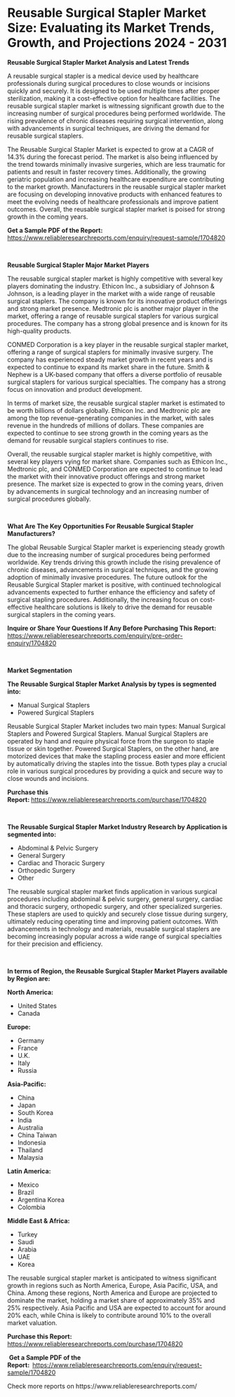 <p><h1>Reusable Surgical Stapler Market Size: Evaluating its Market Trends, Growth, and Projections 2024 - 2031</h1></p><p><strong>Reusable Surgical Stapler Market Analysis and Latest Trends</strong></p>
<p><p>A reusable surgical stapler is a medical device used by healthcare professionals during surgical procedures to close wounds or incisions quickly and securely. It is designed to be used multiple times after proper sterilization, making it a cost-effective option for healthcare facilities. The reusable surgical stapler market is witnessing significant growth due to the increasing number of surgical procedures being performed worldwide. The rising prevalence of chronic diseases requiring surgical intervention, along with advancements in surgical techniques, are driving the demand for reusable surgical staplers.</p><p>The Reusable Surgical Stapler Market is expected to grow at a CAGR of 14.3% during the forecast period. The market is also being influenced by the trend towards minimally invasive surgeries, which are less traumatic for patients and result in faster recovery times. Additionally, the growing geriatric population and increasing healthcare expenditure are contributing to the market growth. Manufacturers in the reusable surgical stapler market are focusing on developing innovative products with enhanced features to meet the evolving needs of healthcare professionals and improve patient outcomes. Overall, the reusable surgical stapler market is poised for strong growth in the coming years.</p></p>
<p><strong>Get a Sample PDF of the Report:&nbsp;</strong> <a href="https://www.reliableresearchreports.com/enquiry/request-sample/1704820">https://www.reliableresearchreports.com/enquiry/request-sample/1704820</a></p>
<p>&nbsp;</p>
<p><strong>Reusable Surgical Stapler Major Market Players</strong></p>
<p><p>The reusable surgical stapler market is highly competitive with several key players dominating the industry. Ethicon Inc., a subsidiary of Johnson & Johnson, is a leading player in the market with a wide range of reusable surgical staplers. The company is known for its innovative product offerings and strong market presence. Medtronic plc is another major player in the market, offering a range of reusable surgical staplers for various surgical procedures. The company has a strong global presence and is known for its high-quality products.</p><p>CONMED Corporation is a key player in the reusable surgical stapler market, offering a range of surgical staplers for minimally invasive surgery. The company has experienced steady market growth in recent years and is expected to continue to expand its market share in the future. Smith & Nephew is a UK-based company that offers a diverse portfolio of reusable surgical staplers for various surgical specialties. The company has a strong focus on innovation and product development.</p><p>In terms of market size, the reusable surgical stapler market is estimated to be worth billions of dollars globally. Ethicon Inc. and Medtronic plc are among the top revenue-generating companies in the market, with sales revenue in the hundreds of millions of dollars. These companies are expected to continue to see strong growth in the coming years as the demand for reusable surgical staplers continues to rise.</p><p>Overall, the reusable surgical stapler market is highly competitive, with several key players vying for market share. Companies such as Ethicon Inc., Medtronic plc, and CONMED Corporation are expected to continue to lead the market with their innovative product offerings and strong market presence. The market size is expected to grow in the coming years, driven by advancements in surgical technology and an increasing number of surgical procedures globally.</p></p>
<p>&nbsp;</p>
<p><strong>What Are The Key Opportunities For Reusable Surgical Stapler Manufacturers?</strong></p>
<p><p>The global Reusable Surgical Stapler market is experiencing steady growth due to the increasing number of surgical procedures being performed worldwide. Key trends driving this growth include the rising prevalence of chronic diseases, advancements in surgical techniques, and the growing adoption of minimally invasive procedures. The future outlook for the Reusable Surgical Stapler market is positive, with continued technological advancements expected to further enhance the efficiency and safety of surgical stapling procedures. Additionally, the increasing focus on cost-effective healthcare solutions is likely to drive the demand for reusable surgical staplers in the coming years.</p></p>
<p><strong>Inquire or Share Your Questions If Any Before Purchasing This Report:</strong> <a href="https://www.reliableresearchreports.com/enquiry/pre-order-enquiry/1704820">https://www.reliableresearchreports.com/enquiry/pre-order-enquiry/1704820</a></p>
<p>&nbsp;</p>
<p><strong>Market Segmentation</strong></p>
<p><strong>The Reusable Surgical Stapler Market Analysis by types is segmented into:</strong></p>
<p><ul><li>Manual Surgical Staplers</li><li>Powered Surgical Staplers</li></ul></p>
<p><p>Reusable Surgical Stapler Market includes two main types: Manual Surgical Staplers and Powered Surgical Staplers. Manual Surgical Staplers are operated by hand and require physical force from the surgeon to staple tissue or skin together. Powered Surgical Staplers, on the other hand, are motorized devices that make the stapling process easier and more efficient by automatically driving the staples into the tissue. Both types play a crucial role in various surgical procedures by providing a quick and secure way to close wounds and incisions.</p></p>
<p><strong>Purchase this Report:&nbsp;</strong><a href="https://www.reliableresearchreports.com/purchase/1704820">https://www.reliableresearchreports.com/purchase/1704820</a></p>
<p>&nbsp;</p>
<p><strong>The Reusable Surgical Stapler Market Industry Research by Application is segmented into:</strong></p>
<p><ul><li>Abdominal & Pelvic Surgery</li><li>General Surgery</li><li>Cardiac and Thoracic Surgery</li><li>Orthopedic Surgery</li><li>Other</li></ul></p>
<p><p>The reusable surgical stapler market finds application in various surgical procedures including abdominal & pelvic surgery, general surgery, cardiac and thoracic surgery, orthopedic surgery, and other specialized surgeries. These staplers are used to quickly and securely close tissue during surgery, ultimately reducing operating time and improving patient outcomes. With advancements in technology and materials, reusable surgical staplers are becoming increasingly popular across a wide range of surgical specialties for their precision and efficiency.</p></p>
<p>&nbsp;</p>
<p><strong>In terms of Region, the Reusable Surgical Stapler Market Players available by Region are:</strong></p>
<p>
    <p> <strong> North America: </strong>
        <ul>
            <li>United States</li>
            <li>Canada</li>
        </ul>
        </p> 
    <p> <strong> Europe: </strong>
        <ul>
            <li>Germany</li>
            <li>France</li>
            <li>U.K.</li>
            <li>Italy</li>
            <li>Russia</li>
        </ul>
        </p> 
    <p> <strong> Asia-Pacific: </strong>
        <ul>
            <li>China</li>
            <li>Japan</li>
            <li>South Korea</li>
            <li>India</li>
            <li>Australia</li>
            <li>China Taiwan</li>
            <li>Indonesia</li>
            <li>Thailand</li>
            <li>Malaysia</li>
        </ul>
        </p> 
    <p> <strong> Latin America: </strong>
        <ul>
            <li>Mexico</li>
            <li>Brazil</li>
            <li>Argentina Korea</li>
            <li>Colombia</li>
        </ul>
        </p> 
    <p> <strong> Middle East & Africa: </strong>
        <ul>
            <li>Turkey</li>
            <li>Saudi</li>
            <li>Arabia</li>
            <li>UAE</li>
            <li>Korea</li>
        </ul>
    </p>
    </p>
<p><p>The reusable surgical stapler market is anticipated to witness significant growth in regions such as North America, Europe, Asia Pacific, USA, and China. Among these regions, North America and Europe are projected to dominate the market, holding a market share of approximately 35% and 25% respectively. Asia Pacific and USA are expected to account for around 20% each, while China is likely to contribute around 10% to the overall market valuation.</p></p>
<p><strong>Purchase this Report: </strong><a href="https://www.reliableresearchreports.com/purchase/1704820">https://www.reliableresearchreports.com/purchase/1704820</a></p>
<p>&nbsp;<strong>Get a Sample PDF of the Report:&nbsp;&nbsp;</strong><a href="https://www.reliableresearchreports.com/enquiry/request-sample/1704820">https://www.reliableresearchreports.com/enquiry/request-sample/1704820</a></p>
<p><strong></strong></p>
<p>Check more reports on https://www.reliableresearchreports.com/</p>